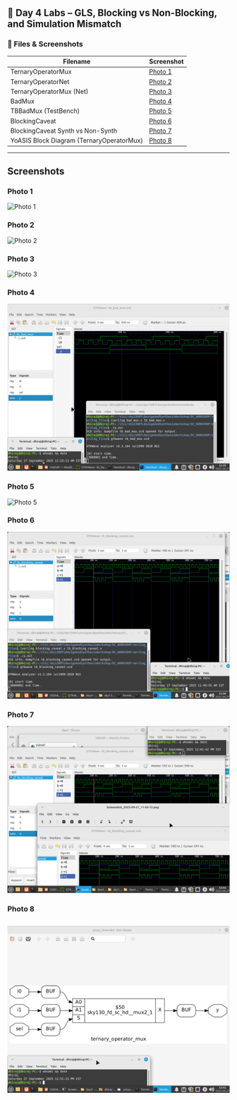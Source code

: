 ## 📘 Day 4 Labs – GLS, Blocking vs Non-Blocking, and Simulation Mismatch

### 🔎 Files & Screenshots


| Filename               | Screenshot |
|-------------------------|------------|
| TernaryOperatorMux      | [Photo 1](#photo-1) |
| TernaryOperatorNet      | [Photo 2](#photo-2) |
| TernaryOperatorMux (Net)| [Photo 3](#photo-3) |
| BadMux                  | [Photo 4](#photo-4) |
| TBBadMux (TestBench)    | [Photo 5](#photo-5) |
| BlockingCaveat          | [Photo 6](#photo-6) |
| BlockingCaveat Synth vs Non-Synth | [Photo 7](#photo-7) |
| YoASIS Block Diagram (TernaryOperatorMux) | [Photo 8](#photo-8) |

---

## Screenshots

### Photo 1
![Photo 1]()

### Photo 2
![Photo 2](photo2.png)

### Photo 3
![Photo 3](photo3.png)

### Photo 4
![Photo 4](https://github.com/Dhiraj4-alt/vsd_RISC_V_week1/blob/day4_Labs/Screenshot_2025-09-27_11-25-44.png)

### Photo 5
![Photo 5](photo5.png)

### Photo 6
![Photo 6](https://github.com/Dhiraj4-alt/vsd_RISC_V_week1/blob/day4_Labs/Screenshot_2025-09-27_11-50-12.png)


### Photo 7
![Photo 7](https://github.com/Dhiraj4-alt/vsd_RISC_V_week1/blob/day4_Labs/Screenshot_2025-09-27_12-02-18.png)

### Photo 8
![Photo 8](https://github.com/Dhiraj4-alt/vsd_RISC_V_week1/blob/day4_Labs/Screenshot_2025-09-27_12-51-24.png)
--
